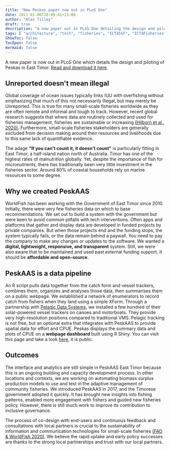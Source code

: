 ```yaml
---
title: "New Peskas paper now out in PLoS One"
date: 2021-01-06T18:09:41+13:00
author: "Alex Tilley"
draft: true
description: "A new paper out in PLoS One detailing the design and piloting of the PeskAAS fisheries monitoring system"
tags: [ "architecture", "tech", "fisheries", "ICT4SSF", "ICT4Fisheries" ] 
ShowToc: false 
TocOpen: false 
mermaid: false
---
```


A new paper is now out in PLoS One which details the design and piloting of Peskas in East Timor. [Read and download it here](https://journals.plos.org/plosone/article?id=10.1371/journal.pone.0234760).

## Unreported doesn't mean illegal

Global coverage of ocean issues typically links IUU with overfishing without emphasizing that much of this not necessarily Illegal, but may merely be Unreported. This is true for many small-scale fisheries worldwide as they are often remote and informal and tough to track. However, recent global research suggests that where data are routinely collected and used for fisheries management, fisheries are sustainable or increasing [(Hilborn et al., 2020)](https://www.pnas.org/content/117/4/2218). Furthermore, small-scale fisheries stakeholders are generally excluded from decision making around their resources and livelihoods due to this same lack of quantifiable evidence.

The adage **"If you can't count it, it doesn't count"** is particularly fitting in East Timor, a half-island nation north of Australia. 
Timor has one of the highest rates of malnutrition globally. Yet, despite the importance of fish for micronutrients, there has traditionally been very little investment in the fisheries sector. Around 80% of coastal households rely on marine resources to some degree. 

## Why we created PeskAAS

WorldFish has been working with the Government of East Timor since 2010. Initially, there were very few fisheries data on which to base recommendations. We set out to build a system with the government but were keen to avoid common pitfalls with tech interventions. Often apps and platforms that gather and display data are developed in funded projects by private companies. But when those projects end and the funding stops, the system typically fails, or the data remain behind a paywall. You need to pay the company to make any changes or updates to the software. We wanted a **digital, lightweight, responsive, and transparent** system. Still, we were also aware that to be maintained and used past external funding support,  it should be **affordable and open-source**.

## PeskAAS is a data pipeline

An R script pulls data together from the catch form and vessel trackers, combines them, organizes and analyses those data, then summarises them on a public webpage. We established a network of enumerators to record catch from fishers when they land using a simple XForm. Through a partnership with [Pelagic Data Systems](www.pelagicdata.com), we installed a few hundred of their solar-powered vessel trackers on canoes and motorboats. They provide very high-resolution positions compared to traditional VMS. 
Pelagic tracking is not free, but an optional extra that integrates with PeskAAS to provide spatial data for effort and CPUE. 
Peskas displays the summary data and plots of CPUE on a **webpage dashboard** built using R Shiny. You can visit this page and take a look [here](https://worldfish.shinyapps.io/peskAAS/), it is public. 

## Outcomes

The interface and analytics are still simple in PeskAAS East Timor because this is an ongoing building and capacity development process. In other locations and contexts, we are working on automating biomass surplus production models to use and test in the adaptive management of community fisheries. We introduced PeskAAS in 2017, and the Timorese government adopted it quickly. It has brought new insights into fishing patterns, enabled more engagement with fishers and guided new fisheries policy. However, there is still much work to improve its contribution to inclusive governance.

The process of co-design with end-users and continuous feedback and consultations with local partners is crucial to the sustainability of information and communication technologies for small-scale fisheries [(FAO & WorldFish 2020)](http://www.fao.org/documents/card/en/c/cb2030en). We believe the rapid uptake and early policy successes are thanks to the strong local partnerships and trust with our local partners. 

